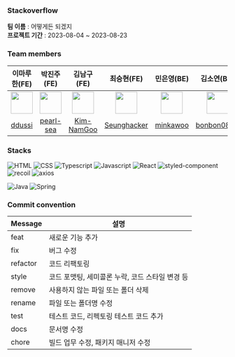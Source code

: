 ### Stackoverflow

**팀 이름** : 어떻게든 되겠지  
**프로젝트 기간** : 2023-08-04 ~ 2023-08-23

### Team members

|                                                            이마루한(FE)                                                            |                                              박진주(FE)                                              |                                                                                                                                       김남구(FE)                                                                                                                                       |        최승현(FE)         |                 민은영(BE)                 |                   김소연(BE)                   |               손우진(BE)               |
| :--------------------------------------------------------------------------------------------------------------------------------: | :--------------------------------------------------------------------------------------------------: | :------------------------------------------------------------------------------------------------------------------------------------------------------------------------------------------------------------------------------------------------------------------------------------: | :-----------------------: |:---------------------------------------:|:-------------------------------------------:|:-----------------------------------:|
| <img src="https://codeit-images.s3.ap-northeast-2.amazonaws.com/images/631fe801a470e661c7810b5a/IMG_1357.jpg_k2RPEh" width="50px"> | <img src="http://drive.google.com/uc?export=view&id=1WT_EC-LQhFNLTNtNUAMJ0iORwnOcwy75" width="50px"> | <img src="https://search.pstatic.net/common/?src=http%3A%2F%2Fblogfiles.naver.net%2FMjAyMTExMzBfNzUg%2FMDAxNjM4MjM4ODQ4OTQx.HWS5ujsSRbmBnzNrao1wkQ-_V5oF1O7QJxULvAn62kEg.ZJMktGei7dgeZTaZBhDBT94wUUXG2TPgMd1TbNMXaPgg.JPEG.wngks3466%2Foutput_1970433707.jpg&type=a340" width="50px"/> | <img src="https://cdn.discordapp.com/attachments/1023210088527298631/1138717554718806086/20230313_131957.jpg" width="50px"> |        <img src="https://i.pinimg.com/550x/5d/90/1f/5d901f30a1ee270123e19b1404165113.jpg" width="50px">        |          <img src="https://encrypted-tbn0.gstatic.com/images?q=tbn:ANd9GcSJjn9jBX04zWYgCK6czH0Ah2OlfjSIyM9gDg&usqp=CAU" width="50px">          |      <img src="https://user-images.githubusercontent.com/124488292/259011121-a796ff9f-3334-434e-8bff-abf4e3a69bcb.png" width="50px">      |
|                                                [ddussi](https://github.com/ddussi)                                                 |                              [pearl-sea](https://github.com/pearl-sea)                               |                                                                                                                      [Kim-NamGoo](https://github.com/Kim-NamGoo)                                                                                                                       |        [Seunghacker](https://github.com/Seunghacker)         | [minkawoo](https://github.com/minkawoo) | [bonbon0808](https://github.com/bonbon0808) | [uudean](https://github.com/uudean) |

### Stacks

![HTML](https://img.shields.io/badge/html-E34F26?style=for-the-badge&logo=html5&logoColor=white)
![CSS](https://img.shields.io/badge/css-1572B6?style=for-the-badge&logo=css3&logoColor=white)
![Typescript](https://img.shields.io/badge/TypeScript-3178C6?style=for-the-badge&logo=typescript&logoColor=white)
![Javascript](https://img.shields.io/badge/Javascript-F7DF1E?style=for-the-badge&logo=javascript&logoColor=black)
![React](https://img.shields.io/badge/react-444444?style=for-the-badge&logo=react)
![styled-component](https://img.shields.io/badge/Styledcomponent-DB7093?style=for-the-badge&logo=styled-components&logoColor=white)
![recoil](https://img.shields.io/badge/recoil-3578E5?style=for-the-badge&logo=recoil&logoColor=white) 
![axios](https://img.shields.io/badge/axios-8b00ff?style=for-the-badge&logo=axios&logoColor=white)  

![Java](https://img.shields.io/badge/JAVA-007396?style=for-the-badge&logo=java&logoColor=white)
![Spring](https://img.shields.io/badge/Spring-6DB33F?style=for-the-badge&logo=Spring&logoColor=white)

### Commit convention

| Message  | 설명                                            |
| -------- | ----------------------------------------------- |
| feat     | 새로운 기능 추가                                |
| fix      | 버그 수정                                       |
| refactor | 코드 리팩토링                                   |
| style    | 코드 포맷팅, 세미콜론 누락, 코드 스타일 변경 등 |
| remove   | 사용하지 않는 파일 또는 폴더 삭제               |
| rename   | 파일 또는 폴더명 수정                           |
| test     | 테스트 코드, 리펙토링 테스트 코드 추가          |
| docs     | 문서명 수정                                     |
| chore    | 빌드 업무 수정, 패키지 매니저 수정              |
